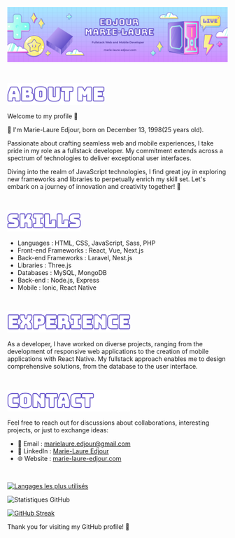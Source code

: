 ![Bannière](./assets/imgs/banner.svg)

&nbsp;

<img src="./assets/imgs/about-title.svg" height="50"> 


Welcome to my profile 👋

🎂 I'm Marie-Laure Edjour, born on December 13, 1998(25 years old).

Passionate about crafting seamless web and mobile experiences, I take pride in my role as a fullstack developer. My commitment extends across a spectrum of technologies to deliver exceptional user interfaces.

Diving into the realm of JavaScript technologies, I find great joy in exploring new frameworks and libraries to perpetually enrich my skill set. Let's embark on a journey of innovation and creativity together! 🚀

&nbsp;

<img src="./assets/imgs/skills.svg" height="50"> 

- Languages : HTML, CSS, JavaScript, Sass, PHP
- Front-end Frameworks : React, Vue, Next.js
- Back-end Frameworks : Laravel, Nest.js
- Libraries : Three.js
- Databases : MySQL, MongoDB
- Back-end : Node.js, Express
- Mobile : Ionic, React Native

&nbsp;

<img src="./assets/imgs/experience.svg" height="50"> 

As a developer, I have worked on diverse projects, ranging from the development of responsive web applications to the creation of mobile applications with React Native. My fullstack approach enables me to design comprehensive solutions, from the database to the user interface.

&nbsp;

<img src="./assets/imgs/contact.svg" height="50"> 

Feel free to reach out for discussions about collaborations, interesting projects, or just to exchange ideas:

- 📧 Email : [marielaure.edjour@gmail.com](mailto:marielaure.edjour@gmail.com)
- 💼 LinkedIn : [Marie-Laure Edjour](https://www.linkedin.com/in/ml-edjour/)
- 🌐 Website : [marie-laure-edjour.com](https://www.marie-laure-edjour.com)

&nbsp;

[![Langages les plus utilisés](https://github-readme-stats.vercel.app/api/top-langs/?username=marielaure1&layout=compact&theme=radical)](https://github.com/marielaure1)

![Statistiques GitHub](https://github-readme-stats.vercel.app/api?username=marielaure1&show_icons=true&count_private=true&hide=stars,issues&theme=radical)

[![GitHub Streak](https://github-readme-streak-stats.herokuapp.com/?user=marielaure1&theme=radical)](https://github.com/marielaure1)






Thank you for visiting my GitHub profile!  🚀
